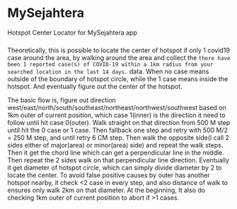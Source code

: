 # MySejahtera
Hotspot Center Locator for MySejahtera app

#####

Theoretically, this is possible to locate the center of hotspot if only 1 covid19 case around the area, by walking around the area and collect the `there have been 1 reported case(s) of COVID-19 within a 1km radius from your searched location in the last 14 days.` data. When no case means outside of the boundary of hotspot circle, while the 1 case means inside the hotspot. And eventually figure out the center of the hotspot.

The basic flow is, figure out direction west/east/north/south/southeast/northeast/northwest/southwest based on 1km outer of current position, which case 1(inner) is the direction it need to follow until hit case 0(outer). Walk straight on that direction from 500 M step until hit the 0 case or 1 case. Then fallback one step and retry with 500 M/2 = 250 M step, and until retry 6 CM step. Then walk the opposite side(I call 2 sides either of major(area) or minor(area) side) and repeat the walk steps. Then it get the chord line which can get a perpendicular line in the middle. Then repeat the 2 sides walk on that perpendicular line direction. Eventually it get diameter of hotspot circle, which can simply divide diameter by 2 to locate the center. To avoid false positive causes by outer has another hotspot nearby, it check <2 case in every step, and also distance of walk to ensures only walk 2km on that diameter. At the beginning, It also do checking 1km outer of current position to abort if >1 cases.
